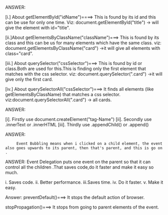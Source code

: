 <!-- 1. What is the difference between **getElementById, getElementsByClassName, and querySelector / querySelectorAll**? -->

ANSWER:

[i.] About getElementById("idName")====> This is found  by its id and this can be use for only one time.
Viz: document.getElementById("title") → will give the element with id="title".

[ii.]About getElementsByClassName("className")===> This is found by its class and this can be us for many elements which have the same class.
viz: document.getElementsByClassName("card") →it will give all elements with class="card".


[iii.] About querySelector("cssSelector")===> This is found by id or class.Both are used for this.This is finding only the first element that matches with the css selector.
viz: document.querySelector(".card") →it will give  only the first card.

[iv.] About querySelectorAll("cssSelector")===> It finds all elements (like getElementsByClassName) that matches a css selector.
viz:document.querySelectorAll(".card") → all cards.

<!-- *******************************************************  -->

<!-- 2. How do you **create and insert a new element into the DOM**? -->

ANSWER:


[i]. Firstly use document.createElement("tag-Name")
[ii]. Secondly use .innerText or .innerHTML
[iii]. Thirdly use .appendChild() or .append()

<!-- *******************************************************  -->


<!-- 3. What is **Event Bubbling** and how does it work? -->

ANSWER:

         Event Bubbling means when i clicked on a child element, the event also goes upwards to its parent, then that's parent, and this is go on .


<!-- *******************************************************  -->

<!-- 4. What is **Event Delegation** in JavaScript? Why is it useful? -->

ANSWER:  Event Delegation puts one event on the parent so that it can control all the children .That saves code,do it  faster and make it easy so much.

<!-- Why is it useful? -->

i.  Saves code.
ii. Better performance.
iii.Saves time.
iv. Do it faster.
v.  Make it easy.


<!-- *******************************************************  -->


<!-- 5. What is the difference between **preventDefault() and stopPropagation()** methods? -->


Answer:  preventDefault()===> It  stops the  default action of browser.

stopPropagation()===> It stops  from going to parent elements of the event.


